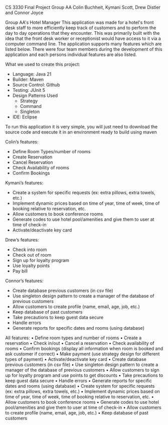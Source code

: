 CS 3330 Final Project
Group AA
Colin Buchheit, Kymani Scott, Drew Distler and Connor Joyce

Group AA's Hotel Manager
This application was made for a hotel's front desk staff to more efficiently keep track of customers and to perform the day to day operations that they encounter. This was primarily built with the idea that the front desk worker or receptionist would have access to it via a computer command line. The application supports many features which are listed below. There were four team members during the development of this application and each persons individual features are also listed.  

What we used to create this project:
- Language: Java 21
- Builder: Maven
- Source Control: Github
- Testing: JUnit 5
- Design Patterns Used
    - Strategy
    - Command
    - Singleton
- IDE: Eclipse

To run this application it is very simple, you will just need to download the source code and execute it in an environment ready to build using maven

Colin’s features:
-	Define Room Types/number of rooms
-	Create Reservation
-	Cancel Reservation
-	Check Availability of rooms
-	Confirm Bookings 

Kymani’s features:
-	Create a system for specific requests (ex: extra pillows, extra towels, etc.)
-	Implement dynamic prices based on time of year, time of week, time of booking relative to reservation, etc. 
-	Allow customers to book conference rooms
-	Generate codes to use hotel pool/amenities and give them to user at time of check-in
-	Activate/deactivate key card



Drew’s features:
-	Check into room
-	Check out of room
-	Sign up for loyalty program
-	Use loyalty points
-	Pay bill




Connor’s features:
-	Create database previous customers (in csv file)
-	Use singleton design pattern to create a manager of the database of previous customers
-	Allow customers to create profile (name, email, age, job, etc.)
-	Keep database of past customers
-	Take precautions to keep guest data secure
-	Handle errors
-	Generate reports for specific dates and rooms (using database)


All features:
•	Define room types and number of rooms
•	Create a reservation
•	Check in/out
•	Cancel a reservation
•	Check availability of rooms
•	Confirm bookings (display all information when room is booked and ask customer if correct)
•	Make payment (use strategy design for different types of payment)
•	Activate/deactivate key card
•	Create database previous customers (in csv file)
•	Use singleton design pattern to create a manager of the database of previous customers
•	Allow customers to sign up for loyalty program and use points to get discounts
•	Take precautions to keep guest data secure
•	Handle errors
•	Generate reports for specific dates and rooms (using database)
•	Create system for specific requests (ex: extra pillows, extra towels, etc.)
•	Implement dynamic prices based on time of year, time of week, time of booking relative to reservation, etc. 
•	Allow customers to book conference rooms
•	Generate codes to use hotel pool/amenities and give them to user at time of check-in
•	Allow customers to create profile (name, email, age, job, etc.)
•	Keep database of past customers

